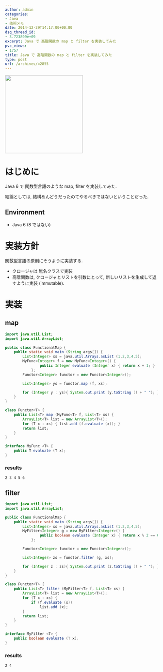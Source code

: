 ```yaml
---
author: admin
categories:
- Java
- 技術メモ
date: 2014-12-29T14:17:00+00:00
dsq_thread_id:
- 3.723899e+09
excerpt: Java で 高階関数の map と filter を実装してみた
pvc_views:
- 1757
title: Java で 高階関数の map と filter を実装してみた
type: post
url: /archives/=2855
---
```


<a href="http://futurismo.biz/wp-content/uploads/java.png"><img alt="" src="http://futurismo.biz/wp-content/uploads/java.png" width="256" height="256" /></a>

はじめに
========

Java 6 で 関数型言語のような map, filter を実装してみた.

結論としては, 結構めんどうだったのてやるべきではないということだった.

Environment
-----------

-   Java 6 (8 ではない)

実装方針
========

関数型言語の原則にそうように実装する.

-   クロージャは 無名クラスで実装
-   高階関数は, クロージャとリストを引数にとって,
    新しいリストを生成して返すように実装 (immutable).

実装
====

map
---

``` {.java .rundoc-block rundoc-language="java" rundoc-classname="FunctionalMap" rundoc-results="raw"}
import java.util.List;
import java.util.ArrayList;

public class FunctionalMap {
    public static void main (String args[]) {
        List<Integer> xs = java.util.Arrays.asList (1,2,3,4,5);
        MyFunc<Integer> f = new MyFunc<Integer>() {
                public Integer evaluate (Integer x) { return x + 1; }
            };
        Functor<Integer> functor = new Functor<Integer>();

        List<Integer> ys = functor.map (f, xs);

        for (Integer y : ys){ System.out.print (y.toString () + " "); }
    }
}

class Functor<T> {
    public List<T> map (MyFunc<T> f, List<T> xs) {
        ArrayList<T> list = new ArrayList<T>();
        for (T x : xs) { list.add (f.evaluate (x)); }
        return list;
    }
}

interface MyFunc <T> {
    public T evaluate (T x);
}
```

### results

``` {.text}
2 3 4 5 6 
```

filter
------

``` {.java .rundoc-block rundoc-language="java" rundoc-classname="FunctionalMap" rundoc-results="raw"}
import java.util.List;
import java.util.ArrayList;

public class FunctionalMap {
    public static void main (String args[]) {
        List<Integer> xs = java.util.Arrays.asList (1,2,3,4,5);
        MyFilter<Integer> g = new MyFilter<Integer>() {
                public boolean evaluate (Integer x) { return x % 2 == 0; }
            };

        Functor<Integer> functor = new Functor<Integer>();

        List<Integer> zs = functor.filter (g, xs);      

        for (Integer z : zs){ System.out.print (z.toString () + " "); }     
    }
}

class Functor<T> {
    public List<T> filter (MyFilter<T> f, List<T> xs) {
        ArrayList<T> list = new ArrayList<T>();
        for (T x : xs) {
            if (f.evaluate (x))
                list.add (x);
        }
        return list;
    }
}

interface MyFilter <T> {
    public boolean evaluate (T x);
}
```

### results

``` {.text}
2 4 
```
